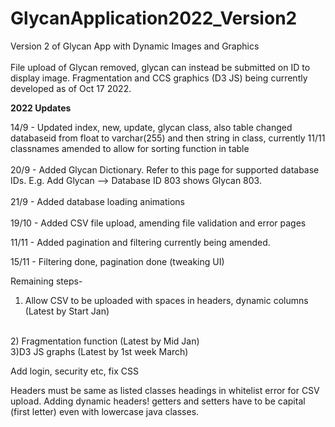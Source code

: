 # GlycanApplication2022_Version2
Version 2 of Glycan App with Dynamic Images and Graphics
<br>
</br>
File upload of Glycan removed, glycan can instead be submitted on ID to display image. Fragmentation and CCS graphics (D3 JS) being currently developed
as of Oct 17 2022.


<strong> 2022 Updates </strong>

14/9 - Updated index, new, update, glycan class, also table changed databaseid from float to varchar(255) and then string in class, currently 11/11 classnames amended to allow for sorting function in table
<br>
</br>
20/9 - Added Glycan Dictionary. Refer to this page for supported database IDs. E.g. Add Glycan --> Database ID 803 shows Glycan 803.
<br>
</br>
21/9 - Added database loading animations
<br>
</br>
19/10 - Added CSV file upload, amending file validation and error pages

11/11 - Added pagination and filtering currently being amended.

15/11 - Filtering done, pagination done (tweaking UI)

Remaining steps-

1) Allow CSV to be uploaded with spaces in headers, dynamic columns
(Latest by Start Jan)
<br>
2) Fragmentation function (Latest by Mid Jan)
<br> 
3)D3 JS graphs (Latest by 1st week March)

Add login, security etc, fix CSS

Headers must be same as listed classes headings in whitelist error for CSV upload.
Adding dynamic headers!
getters and setters have to be capital (first letter) even with lowercase java classes. 
